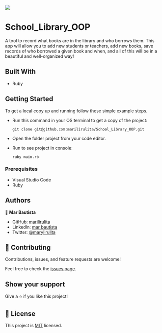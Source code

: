 ![](https://img.shields.io/badge/Microverse-blueviolet)

# School_Library_OOP
A tool to record what books are in the library and who borrows them. This app will allow you to add new students or teachers, add new books, save records of who borrowed a given book and when, and all of this will be in a beautiful and well-organized way!


## Built With

- Ruby


## Getting Started

To get a local copy up and running follow these simple example steps.

- Run this command in your OS terminal to get a copy of the project:

  ```
  git clone git@github.com:marilirulita/School_Library_OOP.git
  ```

- Open the folder project from your code editor.

- Run to see project in console:

  ```
  ruby main.rb
  ```


### Prerequisites

- Visual Studio Code
- Ruby

## Authors

👤 **Mar Bautista**

- GitHub: [marilirulita](https://github.com/marilirulita)
- LinkedIn: [mar bautista](https://www.linkedin.com/in/marbautista/)
- Twitter: [@marylirulita](https://twitter.com/marylirulita)

## 🤝 Contributing

Contributions, issues, and feature requests are welcome!

Feel free to check the [issues page](../../issues/).

## Show your support

Give a ⭐️ if you like this project!


## 📝 License

This project is [MIT](./LICENSE) licensed.